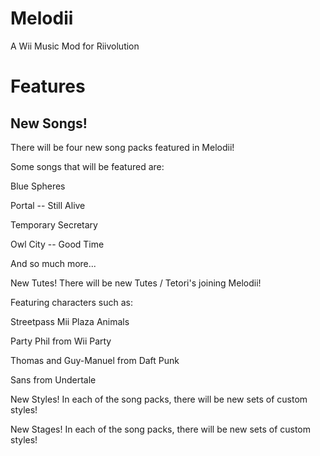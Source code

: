 # Melodii
A Wii Music Mod for Riivolution

# Features
## New Songs!
There will be four new song packs featured in Melodii!

Some songs that will be featured are:

Blue Spheres 

Portal -- Still Alive

Temporary Secretary

Owl City -- Good Time

 And so much more...

New Tutes!
There will be new Tutes / Tetori's joining Melodii!

Featuring characters such as:

Streetpass Mii Plaza Animals

Party Phil from Wii Party

Thomas and Guy-Manuel from Daft Punk

Sans from Undertale

New Styles!
In each of the song packs, there will be new sets of custom styles!

New Stages!
In each of the song packs, there will be new sets of custom styles!
